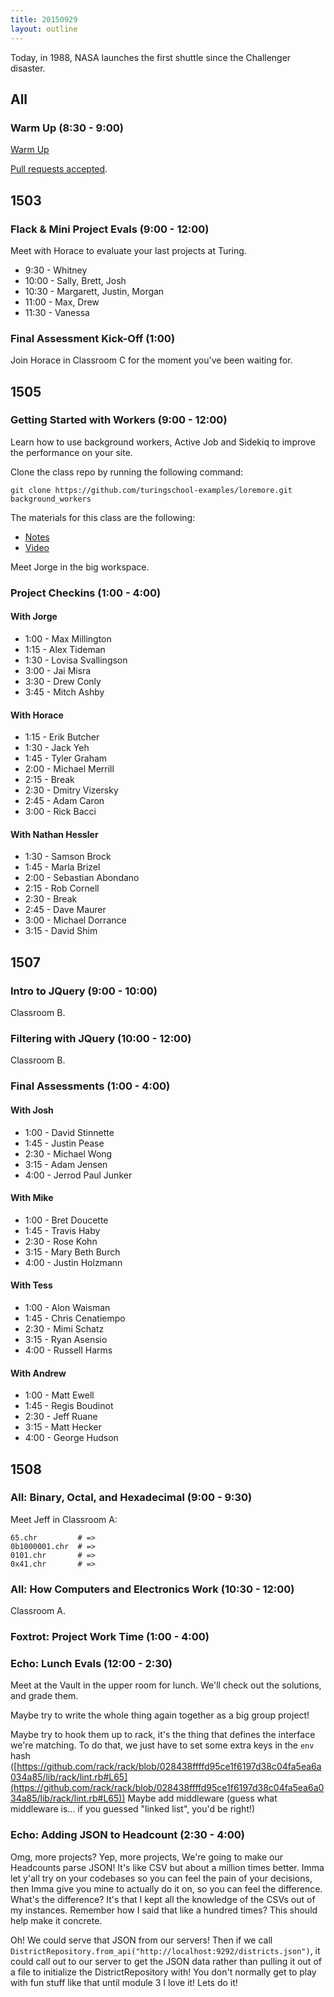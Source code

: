```yaml
---
title: 20150929
layout: outline
---
```


Today, in 1988, NASA launches the first shuttle since the Challenger disaster.

## All

### Warm Up (8:30 - 9:00)

[Warm Up](https://thewarmup.herokuapp.com)

[Pull requests accepted](https://github.com/mikedao/the-warm-up).

## 1503

### Flack & Mini Project Evals (9:00 - 12:00)

Meet with Horace to evaluate your last projects
at Turing.

* 9:30 - Whitney
* 10:00 - Sally, Brett, Josh
* 10:30 - Margarett, Justin, Morgan
* 11:00 - Max, Drew
* 11:30 - Vanessa

### Final Assessment Kick-Off (1:00)

Join Horace in Classroom C for the moment you've been
waiting for.

## 1505

### Getting Started with Workers (9:00 - 12:00)

Learn how to use background workers, Active Job and Sidekiq to improve the performance on your site.

Clone the class repo by running the following command:

```
git clone https://github.com/turingschool-examples/loremore.git background_workers
```

The materials for this class are the following:

* [Notes](https://www.dropbox.com/s/8t90xxg9yuk26l1/Turing%20-%20Introduction%20to%20Background%20Workers%20%28Notes%29.pages?dl=0)
* [Video](http://vimeo.com/140826447)

Meet Jorge in the big workspace.

### Project Checkins (1:00 - 4:00)

#### With Jorge

* 1:00 - Max Millington
* 1:15 - Alex Tideman
* 1:30 - Lovisa Svallingson
* 3:00 - Jai Misra
* 3:30 - Drew Conly
* 3:45 - Mitch Ashby

#### With Horace

* 1:15 - Erik Butcher
* 1:30 - Jack Yeh
* 1:45 - Tyler Graham
* 2:00 - Michael Merrill
* 2:15 - Break
* 2:30 - Dmitry Vizersky
* 2:45 - Adam Caron
* 3:00 - Rick Bacci

#### With Nathan Hessler

* 1:30 - Samson Brock
* 1:45 - Marla Brizel
* 2:00 - Sebastian Abondano
* 2:15 - Rob Cornell
* 2:30 - Break
* 2:45 - Dave Maurer
* 3:00 - Michael Dorrance
* 3:15 - David Shim

## 1507

### Intro to JQuery (9:00 - 10:00)

Classroom B.

### Filtering with JQuery (10:00 - 12:00)

Classroom B.

### Final Assessments (1:00 - 4:00)

#### With Josh

* 1:00 - David Stinnette
* 1:45 - Justin Pease
* 2:30 - Michael Wong
* 3:15 - Adam Jensen
* 4:00 - Jerrod Paul Junker

#### With Mike

* 1:00 - Bret Doucette
* 1:45 - Travis Haby
* 2:30 - Rose Kohn
* 3:15 - Mary Beth Burch
* 4:00 - Justin Holzmann

#### With Tess

* 1:00 - Alon Waisman
* 1:45 - Chris Cenatiempo
* 2:30 - Mimi Schatz
* 3:15 - Ryan Asensio
* 4:00 - Russell Harms

#### With Andrew

* 1:00 - Matt Ewell
* 1:45 - Regis Boudinot
* 2:30 - Jeff Ruane
* 3:15 - Matt Hecker
* 4:00 - George Hudson


## 1508

### All: Binary, Octal, and Hexadecimal (9:00 - 9:30)

Meet Jeff in Classroom A:

    65.chr         # =>
    0b1000001.chr  # =>
    0101.chr       # =>
    0x41.chr       # =>

### All: How Computers and Electronics Work (10:30 - 12:00)

Classroom A.

### Foxtrot: Project Work Time (1:00 - 4:00)

### Echo: Lunch Evals (12:00 - 2:30)

Meet at the Vault in the upper room for lunch.
We'll check out the solutions, and grade them.

Maybe try to write the whole thing again together as a big group project!

Maybe try to hook them up to rack,
it's the thing that defines the interface we're matching.
To do that, we just have to set some extra keys in the `env` hash
([https://github.com/rack/rack/blob/028438ffffd95ce1f6197d38c04fa5ea6a034a85/lib/rack/lint.rb#L65](https://github.com/rack/rack/blob/028438ffffd95ce1f6197d38c04fa5ea6a034a85/lib/rack/lint.rb#L65))
Maybe add middleware (guess what middleware is...
if you guessed "linked list", you'd be right!)

### Echo: Adding JSON to Headcount (2:30 - 4:00)

Omg, more projects?
Yep, more projects, We're going to make our Headcounts parse JSON!
It's like CSV but about a million times better.
Imma let y'all try on your codebases so you can feel the pain of your decisions,
then Imma give you mine to actually do it on, so you can feel the difference.
What's the difference? It's that I kept all the knowledge of the CSVs out of my instances.
Remember how I said that like a hundred times? This should help make it concrete.

Oh! We could serve that JSON from our servers!
Then if we call `DistrictRepository.from_api("http://localhost:9292/districts.json")`,
it could call out to our server to get the JSON data
rather than pulling it out of a file
to initialize the DistrictRepository with!
You don't normally get to play with fun stuff like that until module 3
I love it! Lets do it!
